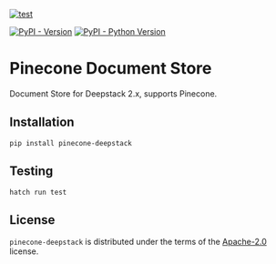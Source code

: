[![test](https://github.com/khulnasoft/deepstack-core-integrations/actions/workflows/pinecone.yml/badge.svg)](https://github.com/khulnasoft/deepstack-core-integrations/actions/workflows/pinecone.yml)

[![PyPI - Version](https://img.shields.io/pypi/v/pinecone-deepstack.svg)](https://pypi.org/project/pinecone-deepstack)
[![PyPI - Python Version](https://img.shields.io/pypi/pyversions/pinecone-deepstack.svg)](https://pypi.org/project/pinecone-deepstack)

# Pinecone Document Store

Document Store for Deepstack 2.x, supports Pinecone.

## Installation

```console
pip install pinecone-deepstack
```

## Testing

```console
hatch run test
```

## License

`pinecone-deepstack` is distributed under the terms of the [Apache-2.0](https://spdx.org/licenses/Apache-2.0.html) license.
